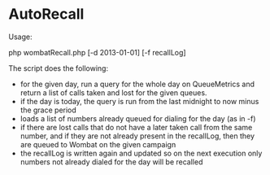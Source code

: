 AutoRecall
==========


Usage:

php wombatRecall.php [-d 2013-01-01] [-f recallLog]

The script does the following:
- for the given day, run a query for the whole day on QueueMetrics and return a list of 
  calls taken and lost for the given queues.
- if the day is today, the query is run from the last midnight to now minus the grace period
- loads a list of numbers already queued for dialing for the day (as in -f)
- if there are lost calls that do not have a later taken call from the same number,
  and if they are not already present in the recallLog, then they are queued to Wombat
  on the given campaign
- the recallLog is written again and updated so on the next execution
  only numbers not already dialed for the day will be recalled

